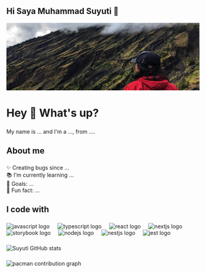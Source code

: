 ## Hi Saya Muhammad Suyuti 👋
![suyuti](img/baner.jpg)

###
<h1 align="left">Hey 👋 What's up?</h1>

###
<p align="left">My name is ... and I'm a ..., from ....</p>

###
<h2 align="left">About me</h2>

###
<p align="left">✨ Creating bugs since ...<br>📚 I'm currently learning ...<br>🎯 Goals: ...<br>🎲 Fun fact: ...</p>

###
<h2 align="left">I code with</h2>

###
<div align="left">
  <img src="https://cdn.jsdelivr.net/gh/devicons/devicon/icons/javascript/javascript-original.svg" height="40" alt="javascript logo"  />
  <img width="12" />
  <img src="https://cdn.jsdelivr.net/gh/devicons/devicon/icons/typescript/typescript-original.svg" height="40" alt="typescript logo"  />
  <img width="12" />
  <img src="https://cdn.jsdelivr.net/gh/devicons/devicon/icons/react/react-original.svg" height="40" alt="react logo"  />
  <img width="12" />
  <img src="https://cdn.jsdelivr.net/gh/devicons/devicon/icons/nextjs/nextjs-original.svg" height="40" alt="nextjs logo"  />
  <img width="12" />
  <img src="https://cdn.jsdelivr.net/gh/devicons/devicon/icons/storybook/storybook-original.svg" height="40" alt="storybook logo"  />
  <img width="12" />
  <img src="https://cdn.jsdelivr.net/gh/devicons/devicon/icons/nodejs/nodejs-original.svg" height="40" alt="nodejs logo"  />
  <img width="12" />
  <img src="https://cdn.jsdelivr.net/gh/devicons/devicon/icons/nestjs/nestjs-original.svg" height="40" alt="nestjs logo"  />
  <img width="12" />
  <img src="https://cdn.jsdelivr.net/gh/devicons/devicon/icons/jest/jest-plain.svg" height="40" alt="jest logo"  />
</div>

###
![Suyuti GitHub stats](https://github-readme-stats.vercel.app/api?username=Suyuti29)

###
<picture>
  <source media="(prefers-color-scheme: dark)" srcset="https://raw.githubusercontent.com/https://github.com/Suyuti29/https://github.com/Suyuti29/output/pacman-contribution-graph-dark.svg">
  <source media="(prefers-color-scheme: light)" srcset="https://raw.githubusercontent.com/https://github.com/Suyuti29/https://github.com/Suyuti29/output/pacman-contribution-graph.svg">
  <img alt="pacman contribution graph" src="https://raw.githubusercontent.com/https://github.com/Suyuti29/https://github.com/Suyuti29/output/pacman-contribution-graph.svg">
</picture>


